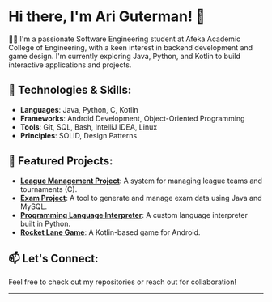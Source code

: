 # Hi there, I'm Ari Guterman! 👋

👨‍💻 I'm a passionate Software Engineering student at Afeka Academic College of Engineering, with a keen interest in backend development and game design. I'm currently exploring Java, Python, and Kotlin to build interactive applications and projects.

## 🔧 Technologies & Skills:
- **Languages**: Java, Python, C, Kotlin
- **Frameworks**: Android Development, Object-Oriented Programming
- **Tools**: Git, SQL, Bash, IntelliJ IDEA, Linux
- **Principles**: SOLID, Design Patterns

## 🚀 Featured Projects:
- **[League Management Project](https://github.com/Gutismall/League-Management-Project)**: A system for managing league teams and tournaments (C).
- **[Exam Project](https://github.com/Gutismall/Exam_Project)**: A tool to generate and manage exam data using Java and MySQL.
- **[Programming Language Interpreter](https://github.com/Gutismall/Programing-Language)**: A custom language interpreter built in Python.
- **[Rocket Lane Game](https://github.com/Gutismall/Rocket_Lane_Game)**: A Kotlin-based game for Android.

## 📫 Let's Connect:
Feel free to check out my repositories or reach out for collaboration!

--- 

